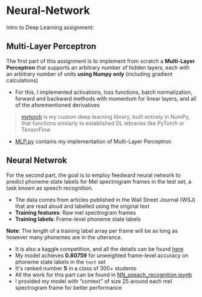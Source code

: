 # Neural-Network


Intro to Deep Learning assignment:

## Multi-Layer Perceptron

The first part of this assignment is to implement from scratch a **Multi-Layer Perceptron** that supports an arbitrary number of hidden layers, each with an arbitrary number of units **using Numpy only** (including gradient calculations)

* For this, I implemented activations, loss functions, batch normalization, forward and backward methods with momentum for linear layers, and all of the aforementioned derivatives

>  [mytorch](https://github.com/yijing-sie/Neural-Network/tree/main/mytorch) is my custom deep learning library, built entirely in NumPy, that functions similarly to established DL lebraries like PyTorch or TensorFlow
*  [MLP.py](MLP.py) contains my implementation of Multi-Layer Perceptron

## Neural Netwrok

For the second part, the goal is to employ feedward neural network to predict phoneme state labels for Mel spectrogram frames in the test set, a task known as speech recognition.

* The data comes from articles published in the Wall Street Journal (WSJ) that are read aloud and labelled using the original text
* **Training features**: Raw mel spectrogram frames
* **Training labels**: Frame-level phoneme state labels

**Note**: The length of a training label array per frame will be as long as however many phonemes are in the utterance.
* It is also a kaggle competition, and all the details can be found [here](https://www.kaggle.com/competitions/11785-homework-3-part-2-slack-seq-to-seq)
* My model achieves **0.80759** for unweighted frame-level accuracy on phoneme state labels in the `test` set
* It's ranked number **5** in a class of 300+ students
* All the work for this part can be found in [NN_speach_recognition.ipynb](NN_speach_recognition.ipynb)
* I provided my model with “context” of size 25 around each mel spectrogram frame for better performance





